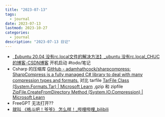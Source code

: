 ```yaml
---
title: "2023-07-13"
tags:
  - journal
date: 2023-07-13
lastmod: 2023-10-27
categories:
  - journal
description: "2023-07-13 日记"
---
```



- [【ubuntu 20.04 没有rc.local文件的解决方法】\_ubuntu 没有rc.local\_CHUC的博客-CSDN博客](https://blog.csdn.net/qq_39809339/article/details/126615591) 开机启动 #todo/笔记
- Csharp 的压缩库 [GitHub - adamhathcock/sharpcompress: SharpCompress is a fully managed C# library to deal with many compression types and formats.](https://github.com/adamhathcock/sharpcompress) 对比 tarfile [TarFile Class (System.Formats.Tar) | Microsoft Learn](https://learn.microsoft.com/en-us/dotnet/api/system.formats.tar.tarfile?view=net-7.0) ,gzip 和 zipfile [ZipFile.CreateFromDirectory Method (System.IO.Compression) | Microsoft Learn](https://learn.microsoft.com/en-us/dotnet/api/system.io.compression.zipfile.createfromdirectory?view=net-7.0)
- FreeGPT 无法打开??
- [就叫 《格斗吧！爷爷》 怎么样！\_哔哩哔哩\_bilibili](https://www.bilibili.com/video/BV1go4y177i7/?vd_source=3f8a7a9cfa796e140d94e90eb3af4c90)
